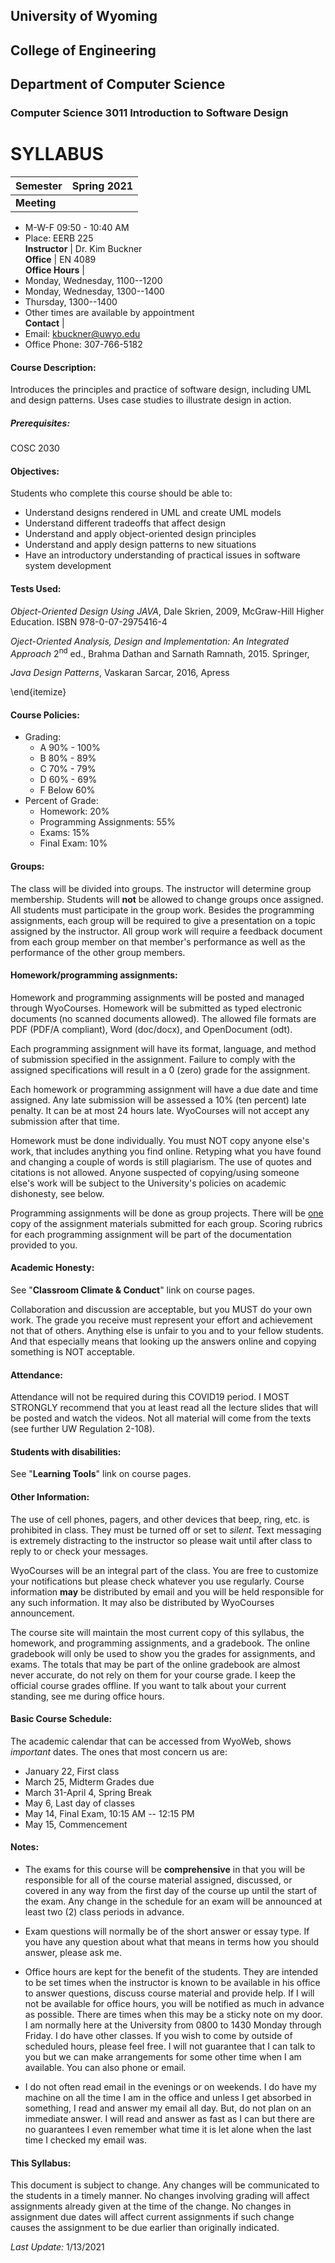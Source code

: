 ## University of Wyoming ##
## College of Engineering ##
## Department of Computer Science ##


### Computer Science 3011 Introduction to Software Design ###

# SYLLABUS #

**Semester** | Spring 2021  
-------------|--------------------
**Meeting** | 
* M-W-F 09:50 - 10:40 AM 
* Place:  EERB 225    
**Instructor** | Dr. Kim Buckner  
**Office** | EN 4089  
**Office Hours** | 
* Monday, Wednesday, 1100--1200 
* Monday, Wednesday, 1300--1400 
* Thursday, 1300--1400 
* Other times are available by appointment  
**Contact** | 
* Email: kbuckner@uwyo.edu 
* Office Phone: 307-766-5182   


#### Course Description: ####
Introduces the principles and practice of software
design, including UML and design patterns. Uses case studies to illustrate
design in action.

##### Prerequisites: #####
COSC 2030

#### Objectives: ####
Students who complete this course should be able to:


* Understand designs rendered in UML and create UML models
* Understand different tradeoffs that affect design
* Understand and apply object-oriented design principles
* Understand and apply design patterns to new situations
* Have an introductory understanding of practical issues in software
  system development


#### Tests Used: ####
_Object-Oriented Design Using JAVA_, Dale Skrien,
2009, McGraw-Hill Higher Education. ISBN 978-0-07-2975416-4

_Oject-Oriented Analysis, Design and Implementation: An Integrated
Approach_ 2<sup>nd</sup> ed., Brahma Dathan and Sarnath Ramnath, 2015. Springer, 

_Java Design Patterns_, Vaskaran Sarcar, 2016, Apress

\end{itemize}

#### Course Policies: ####
* Grading:
  * A 90% - 100%
  * B 80% - 89%
  * C 70% - 79%
  * D 60% - 69%
  * F Below 60%
* Percent of Grade:
  * Homework: 20%
  * Programming Assignments: 55%
  * Exams: 15%
  * Final Exam: 10%

#### Groups: ####
The class will be divided into groups. The instructor will
determine group membership. Students will **not** be allowed to change
groups once assigned. All students must participate in the group work.  Besides
the programming assignments, each group will be required to give a presentation
on a topic assigned by the instructor.  All group work will require a feedback
document from each group member on that member's performance as well as the
performance of the other group members.


#### Homework/programming assignments: ####

Homework and programming assignments will be posted and managed through
WyoCourses.  Homework will be submitted as typed electronic documents (no
scanned documents allowed). The allowed file formats are PDF (PDF/A compliant),
Word (doc/docx), and OpenDocument (odt).

Each programming assignment will have its format, language, and method of
submission specified in the assignment.  Failure to comply with the assigned
specifications will result in a 0 (zero) grade for the assignment.  

Each homework or programming assignment will have a due date and time assigned.
Any late submission will be assessed a 10% (ten percent) late penalty. It can be
at most 24 hours late. WyoCourses will not accept any submission after that time.

Homework must be done individually. You must NOT copy anyone else's work, that
includes anything you find online. Retyping what you have found and changing a
couple of words is still plagiarism. The use of quotes and citations is not
allowed. Anyone suspected of copying/using someone else's work will be subject
to the University's policies on academic dishonesty, see below.

Programming assignments will be done as group projects. There will be
<u>one</u> copy of the assignment materials submitted for each group.
Scoring rubrics for each programming assignment will be part of the
documentation provided to you.


#### Academic Honesty: ####   
See "**Classroom Climate & Conduct**" link on course pages.

Collaboration and discussion are acceptable, but you MUST do your own work. The
grade you receive must represent your effort and achievement not that of others.
Anything else is unfair to you and to your fellow students. And that especially
means that looking up the answers online and copying something is NOT
acceptable. 



#### Attendance: ####

Attendance will not be required during this COVID19 period.
I MOST STRONGLY recommend that you at least read all the lecture slides that
will be posted and watch the videos. Not all material will come from the texts
(see further UW Regulation 2-108). 


#### Students with disabilities: ####

See "**Learning Tools**" link on course pages.


#### Other Information: ####

The use of cell phones, pagers, and other devices that beep, ring, etc. is
prohibited in class. They must be turned off or set to _silent_. Text messaging
is extremely distracting to the instructor so please wait until after class to
reply to or check your messages.

WyoCourses will be an integral part of the class.  You are free to customize
your notifications but please check whatever you use regularly.  Course
information **may** be distributed by email and you will be held responsible for
any such information.  It may also be distributed by WyoCourses announcement.  

The course site will maintain the most current copy of this syllabus, the
homework, and programming assignments, and a gradebook. The online gradebook
will only be used to show you the grades for assignments, and exams. The totals
that may be part of the online gradebook are almost never accurate, do not rely
on them for your course grade. I keep the official course grades offline. If you
want to talk about your current standing, see me during office hours.


#### Basic Course Schedule: ####

The academic calendar that can be accessed from WyoWeb, shows *important*
dates.  The ones that most concern us are:


* January 22, First class
* March 25, Midterm Grades due
* March 31-April 4, Spring Break
* May 6, Last day of classes
* May 14, Final Exam, 10:15 AM -- 12:15 PM
* May 15, Commencement



#### Notes: ####


* The exams for this course will be **comprehensive** in that you will be
responsible for all of the course material assigned, discussed, or covered in
any way from the first day of the course up until the start of the exam.  Any
change in the schedule for an exam will be announced at least two (2) class
periods in advance.

* Exam questions will normally be of the short answer or essay type. If you
have any question about what that means in terms how you should answer, please
ask me.  

* Office hours are kept for the benefit of the students. They are intended
to be set times when the instructor is known to be available in his office to
answer questions, discuss course material and provide help. If I will not be
available for office hours, you will be notified as much in advance as possible.
There are times when this may be a sticky note on my door. I am normally here at
the University from 0800 to 1430 Monday through Friday.  I do have other
classes. If you wish to come by outside of scheduled hours, please feel free.  I
will not guarantee that I can talk to you but we can make arrangements for some
other time when I am available. You can also phone or email.

* I do not often read email in the evenings or on weekends.  I do have my
machine on all the time I am in the office and unless I get absorbed in
something, I read and answer my email all day. But, do not plan on an immediate
answer. I will read and answer as fast as I can but there are no guarantees I
even remember what time it is let alone when the last time I checked my email
was.  


#### This Syllabus: ####

This document is subject to change. Any changes will be communicated to the
students in a timely manner. No changes involving grading will affect
assignments already given at the time of the change. No changes in assignment
due dates will affect current assignments if such change causes the assignment
to be due earlier than originally indicated.

*Last Update:* 1/13/2021

